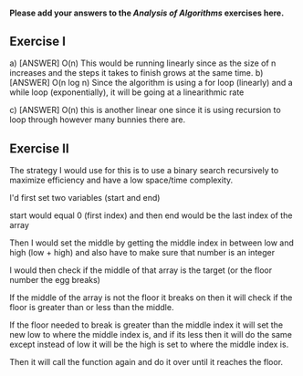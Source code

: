 #### Please add your answers to the ***Analysis of  Algorithms*** exercises here.

## Exercise I

a)
[ANSWER] O(n) This would be running linearly since as the size of n increases and the steps it takes to finish grows at the same time.
b)
[ANSWER] O(n log n) Since the algorithm is using a for loop (linearly) and a while loop (exponentially), it will be going at a linearithmic rate

c)
[ANSWER] O(n) this is another linear one since it is using recursion to loop through however many bunnies there are. 

## Exercise II
The strategy I would use for this is to use a binary search recursively to maximize efficiency and have a low space/time complexity.

I'd first set two variables (start and end)

start would equal 0 (first index) and then end would be the last index of the array

Then I would set the middle by getting the middle index in between low and high (low + high) and also have to make sure that number is an integer

I would then check if the middle of that array is the target (or the floor number the egg breaks)

If the middle of the array is not the floor it breaks on then it will check if the floor is greater than or less than the middle.

If the floor needed to break is greater than the middle index it will set the new low to where the middle index is, and if its less then it will do the same except instead of low it will be the high is set to where the middle index is.

Then it will call the function again and do it over until it reaches the floor.

